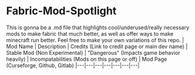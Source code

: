 # Fabric-Mod-Spotlight
This is gonna be a .md file that highlights cool/underused/really necessary mods to make fabric that much better, as well as offer ways to make minecraft run better. Feel free to make your own variations of this repo.
| Mod Name | Description | Credits (Link to credit page or main dev name) | Stable Mod (Non Experimental) | "Dangerous" (Impacts game behavior heavily) | Incompatabilities (Mods on this page or off) | Mod Page (Curseforge, Github, Gitlab)
|---|---|---|---|---|---|---|
